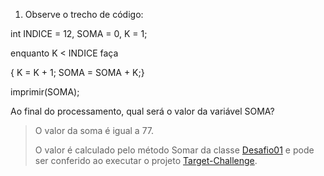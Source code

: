 1. Observe o trecho de código:

int INDICE = 12, SOMA = 0, K = 1;

enquanto K < INDICE faça

{ K = K + 1; SOMA = SOMA + K;}

imprimir(SOMA);


Ao final do processamento, qual será o valor da variável SOMA?

> O valor da soma é igual a 77.
>
> O valor é calculado pelo método Somar da classe [Desafio01](../Desafio01/Desafio01.cs) e pode ser conferido ao executar o projeto [Target-Challenge](../Target-Challenge.sln).

